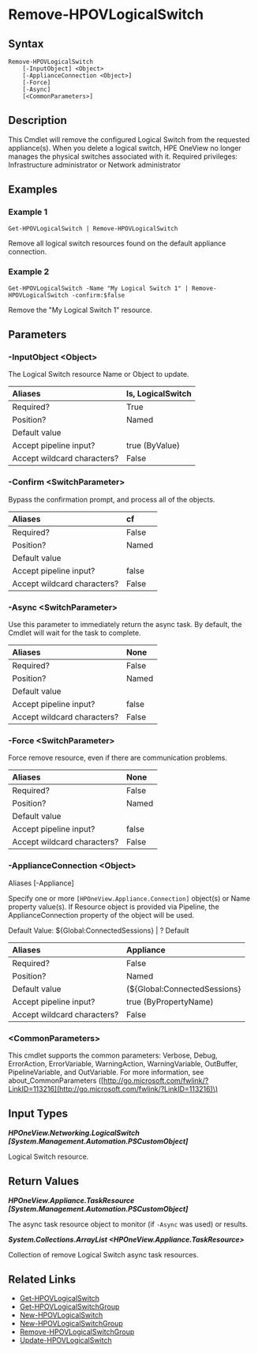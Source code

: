 ﻿---
description: 
---

# Remove-HPOVLogicalSwitch

## Syntax

```text
Remove-HPOVLogicalSwitch
    [-InputObject] <Object>
    [-ApplianceConnection <Object>]
    [-Force]
    [-Async]
    [<CommonParameters>]
```

## Description

This Cmdlet will remove the configured Logical Switch from the requested appliance(s).  When you delete a logical switch, HPE OneView no longer manages the physical switches associated with it.
 Required privileges: Infrastructure administrator or Network administrator
## Examples

###  Example 1 

```text
Get-HPOVLogicalSwitch | Remove-HPOVLogicalSwitch
```

Remove all logical switch resources found on the default appliance connection.

###  Example 2 

```text
Get-HPOVLogicalSwitch -Name "My Logical Switch 1" | Remove-HPOVLogicalSwitch -confirm:$false
```

Remove the "My Logical Switch 1" resource.

## Parameters

### -InputObject &lt;Object&gt;

The Logical Switch resource Name or Object to update.

| Aliases | ls, LogicalSwitch |
| :--- | :--- |
| Required? | True |
| Position? | Named |
| Default value |  |
| Accept pipeline input? | true (ByValue) |
| Accept wildcard characters? | False |

### -Confirm &lt;SwitchParameter&gt;

Bypass the confirmation prompt, and process all of the objects.

| Aliases | cf |
| :--- | :--- |
| Required? | False |
| Position? | Named |
| Default value |  |
| Accept pipeline input? | false |
| Accept wildcard characters? | False |

### -Async &lt;SwitchParameter&gt;

Use this parameter to immediately return the async task.  By default, the Cmdlet will wait for the task to complete.

| Aliases | None |
| :--- | :--- |
| Required? | False |
| Position? | Named |
| Default value |  |
| Accept pipeline input? | false |
| Accept wildcard characters? | False |

### -Force &lt;SwitchParameter&gt;

Force remove resource, even if there are communication problems.

| Aliases | None |
| :--- | :--- |
| Required? | False |
| Position? | Named |
| Default value |  |
| Accept pipeline input? | false |
| Accept wildcard characters? | False |

### -ApplianceConnection &lt;Object&gt;

Aliases [-Appliance]

Specify one or more `[HPOneView.Appliance.Connection]` object(s) or Name property value(s). If Resource object is provided via Pipeline, the ApplianceConnection property of the object will be used.

Default Value: ${Global:ConnectedSessions} | ? Default

| Aliases | Appliance |
| :--- | :--- |
| Required? | False |
| Position? | Named |
| Default value | (${Global:ConnectedSessions} | ? Default) |
| Accept pipeline input? | true (ByPropertyName) |
| Accept wildcard characters? | False |

### &lt;CommonParameters&gt;

This cmdlet supports the common parameters: Verbose, Debug, ErrorAction, ErrorVariable, WarningAction, WarningVariable, OutBuffer, PipelineVariable, and OutVariable. For more information, see about\_CommonParameters \([http://go.microsoft.com/fwlink/?LinkID=113216](http://go.microsoft.com/fwlink/?LinkID=113216)\)

## Input Types

_**HPOneView.Networking.LogicalSwitch [System.Management.Automation.PSCustomObject]**_

Logical Switch resource.

## Return Values

_**HPOneView.Appliance.TaskResource [System.Management.Automation.PSCustomObject]**_

The async task resource object to monitor (if `-Async` was used) or results.

_**System.Collections.ArrayList <HPOneView.Appliance.TaskResource>**_

Collection of remove Logical Switch async task resources.

## Related Links

* [Get-HPOVLogicalSwitch](get-hpovlogicalswitch.md)
* [Get-HPOVLogicalSwitchGroup](get-hpovlogicalswitchgroup.md)
* [New-HPOVLogicalSwitch](new-hpovlogicalswitch.md)
* [New-HPOVLogicalSwitchGroup](new-hpovlogicalswitchgroup.md)
* [Remove-HPOVLogicalSwitchGroup](remove-hpovlogicalswitchgroup.md)
* [Update-HPOVLogicalSwitch](update-hpovlogicalswitch.md)
